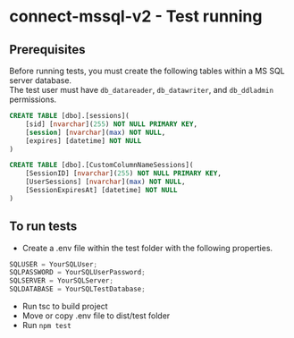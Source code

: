 # connect-mssql-v2 - Test running

## Prerequisites

Before running tests, you must create the following tables within a MS SQL server database.  
The test user must have `db_datareader`, `db_datawriter`, and `db_ddladmin` permissions.

```sql
CREATE TABLE [dbo].[sessions](
    [sid] [nvarchar](255) NOT NULL PRIMARY KEY,
    [session] [nvarchar](max) NOT NULL,
    [expires] [datetime] NOT NULL
)

CREATE TABLE [dbo].[CustomColumnNameSessions](
    [SessionID] [nvarchar](255) NOT NULL PRIMARY KEY,
    [UserSessions] [nvarchar](max) NOT NULL,
    [SessionExpiresAt] [datetime] NOT NULL
)
```

## To run tests

- Create a .env file within the test folder with the following properties.

```javascript
SQLUSER = YourSQLUser;
SQLPASSWORD = YourSQLUserPassword;
SQLSERVER = YourSQLServer;
SQLDATABASE = YourSQLTestDatabase;
```

- Run tsc to build project
- Move or copy .env file to dist/test folder
- Run `npm test`
